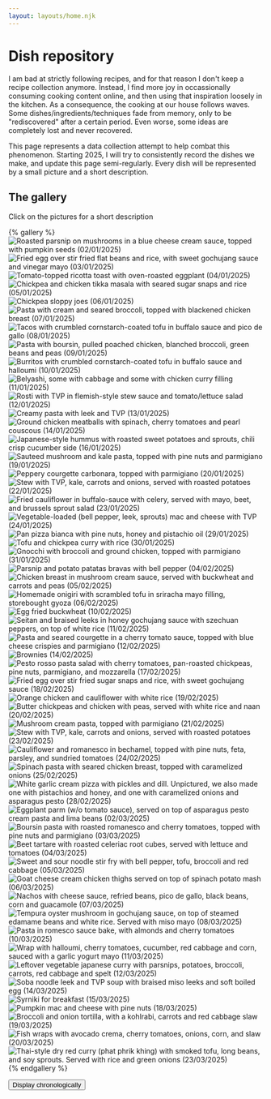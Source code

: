 ```yaml
---
layout: layouts/home.njk
---
```


# Dish repository

I am bad at strictly following recipes, and for that reason I don't keep a recipe collection anymore.
Instead, I find more joy in occassionally consuming cooking content online, and then using that inspiration loosely in the kitchen.
As a consequence, the cooking at our house follows waves.
Some dishes/ingredients/techniques fade from memory, only to be "rediscovered" after a certain period.
Even worse, some ideas are completely lost and never recovered.

This page represents a data collection attempt to help combat this phenomenon.
Starting 2025, I will try to consistently record the dishes we make, and update this page semi-regularly.
Every dish will be represented by a small picture and a short description.

## The gallery

Click on the pictures for a short description

{% gallery %}
![Roasted parsnip on mushrooms in a blue cheese cream sauce, topped with pumpkin seeds (02/01/2025)](./1.webp)
![Fried egg over stir fried flat beans and rice, with sweet gochujang sauce and vinegar mayo (03/01/2025)](./2.webp)
![Tomato-topped ricotta toast with oven-roasted eggplant (04/01/2025)](./3.webp)
![Chickpea and chicken tikka masala with seared sugar snaps and rice (05/01/2025)](./4.webp)
![Chickpea sloppy joes (06/01/2025)](./5.webp)
![Pasta with cream and seared broccoli, topped with blackened chicken breast (07/01/2025)](./6.webp)
![Tacos with crumbled cornstarch-coated tofu in buffalo sauce and pico de gallo (08/01/2025)](./7.webp)
![Pasta with boursin, pulled poached chicken, blanched broccoli, green beans and peas (09/01/2025)](./8.webp)
![Burritos with crumbled cornstarch-coated tofu in buffalo sauce and halloumi (10/01/2025)](./9.webp)
![Belyashi, some with cabbage and some with chicken curry filling (11/01/2025)](./10.webp)
![Rosti with TVP in flemish-style stew sauce and tomato/lettuce salad (12/01/2025)](./11.webp)
![Creamy pasta with leek and TVP (13/01/2025)](./12.webp)
![Ground chicken meatballs with spinach, cherry tomatoes and pearl couscous (14/01/2025)](./13.webp)
![Japanese-style hummus with roasted sweet potatoes and sprouts, chili crisp cucumber side (16/01/2025)](./14.webp)
![Sauteed mushroom and kale pasta, topped with pine nuts and parmigiano (19/01/2025)](./15.webp)
![Peppery courgette carbonara, topped with parmigiano (20/01/2025)](./16.webp)
![Stew with TVP, kale, carrots and onions, served with roasted potatoes (22/01/2025)](./17.webp)
![Fried cauliflower in buffalo-sauce with celery, served with mayo, beet, and brussels sprout salad (23/01/2025)](./18.webp)
![Vegetable-loaded (bell pepper, leek, sprouts) mac and cheese with TVP (24/01/2025)](./19.webp)
![Pan pizza bianca with pine nuts, honey and pistachio oil (29/01/2025)](./20.webp)
![Tofu and chickpea curry with rice (30/01/2025)](./21.webp)
![Gnocchi with broccoli and ground chicken, topped with parmigiano (31/01/2025)](./22.webp)
![Parsnip and potato patatas bravas with bell pepper (04/02/2025)](./23.webp)
![Chicken breast in mushroom cream sauce, served with buckwheat and carrots and peas (05/02/2025)](./24.webp)
![Homemade onigiri with scrambled tofu in sriracha mayo filling, storebought gyoza (06/02/2025)](./25.webp)
![Egg fried buckwheat (10/02/2025)](./26.webp)
![Seitan and braised leeks in honey gochujang sauce with szechuan peppers, on top of white rice (11/02/2025)](./27.webp)
![Pasta and seared courgette in a cherry tomato sauce, topped with blue cheese crispies and parmigiano (12/02/2025)](./28.webp)
![Brownies (14/02/2025)](./29.webp)
![Pesto rosso pasta salad with cherry tomatoes, pan-roasted chickpeas, pine nuts, parmigiano, and mozzarella (17/02/2025)](./30.webp)
![Fried egg over stir fried sugar snaps and rice, with sweet gochujang sauce (18/02/2025)](./31.webp)
![Orange chicken and cauliflower with white rice (19/02/2025)](./32.webp)
![Butter chickpeas and chicken with peas, served with white rice and naan (20/02/2025)](./33.webp)
![Mushroom cream pasta, topped with parmigiano (21/02/2025)](./34.webp)
![Stew with TVP, kale, carrots and onions, served with roasted potatoes (23/02/2025)](./35.webp)
![Cauliflower and romanesco in bechamel, topped with pine nuts, feta, parsley, and sundried tomatoes (24/02/2025)](./36.webp)
![Spinach pasta with seared chicken breast, topped with caramelized onions (25/02/2025)](./37.webp)
![White garlic cream pizza with pickles and dill. Unpictured, we also made one with pistachios and honey, and one with caramelized onions and asparagus pesto (28/02/2025)](./38.webp)
![Eggplant parm (w/o tomato sauce), served on top of asparagus pesto cream pasta and lima beans (02/03/2025)](./39.webp)
![Boursin pasta with roasted romanesco and cherry tomatoes, topped with pine nuts and parmigiano (03/03/2025)](./40.webp)
![Beet tartare with roasted celeriac root cubes, served with lettuce and tomatoes (04/03/2025)](./41.webp)
![Sweet and sour noodle stir fry with bell pepper, tofu, broccoli and red cabbage (05/03/2025)](./42.webp)
![Goat cheese cream chicken thighs served on top of spinach potato mash (06/03/2025)](./43.webp)
![Nachos with cheese sauce, refried beans, pico de gallo, black beans, corn and guacamole (07/03/2025)](./44.webp)
![Tempura oyster mushroom in gochujang sauce, on top of steamed edamame beans and white rice. Served with miso mayo (08/03/2025)](./45.webp)
![Pasta in romesco sauce bake, with almonds and cherry tomatoes (10/03/2025)](./46.webp)
![Wrap with halloumi, cherry tomatoes, cucumber, red cabbage and corn, sauced with a garlic yogurt mayo (11/03/2025)](./47.webp)
![Leftover vegetable japanese curry with parsnips, potatoes, broccoli, carrots, red cabbage and spelt (12/03/2025)](./48.webp)
![Soba noodle leek and TVP soup with braised miso leeks and soft boiled egg (14/03/2025)](./49.webp)
![Syrniki for breakfast (15/03/2025)](./50.webp)
![Pumpkin mac and cheese with pine nuts (18/03/2025)](./51.webp)
![Broccoli and onion tortilla, with a kohlrabi, carrots and red cabbage slaw (19/03/2025)](./52.webp)
![Fish wraps with avocado crema, cherry tomatoes, onions, corn, and slaw (20/03/2025)](./53.webp)
![Thai-style dry red curry (phat phrik khing) with smoked tofu, long beans, and soy sprouts. Served with rice and green onions (23/03/2025)](./54.webp)
{% endgallery %}

<button id="revertButton">Display chronologically</button>

<script>
    document.addEventListener("DOMContentLoaded", () => {
        const figureElement = document.querySelector("figure");
        const revertButton = document.getElementById("revertButton");
        const links = Array.from(figureElement.querySelectorAll("a"));
        const figcaption = figureElement.querySelector("figcaption");
        
        let originalOrder = [...links]; // Keep a reference to the original order

        // Shuffle function using Fisher-Yates algorithm
        function shuffleArray(array) {
            for (let i = array.length - 1; i > 0; i--) {
                const j = Math.floor(Math.random() * (i + 1));
                [array[i], array[j]] = [array[j], array[i]]; // Swap
            }
        }

        // Function to clear and append links while preserving event listeners
        function appendLinks(links) {
            figureElement.innerHTML = ""; // Clear figure content
            links.forEach((link, index) => {
                figureElement.appendChild(link); // Append each link
                if (index < links.length - 1) {
                    figureElement.appendChild(document.createTextNode(" ")); // Add space between links
                }
            });
            if (figcaption) figureElement.appendChild(figcaption); // Add figcaption back
        }

        // Shuffle the <a> elements on page load
        shuffleArray(links);
        appendLinks(links);

        // Revert to the original order when the button is clicked
        revertButton.addEventListener("click", () => {
            appendLinks(originalOrder); // Restore the original order of links
        });
    });
</script>
